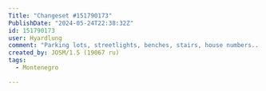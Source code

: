 ```yaml
---
Title: "Changeset #151790173"
PublishDate: "2024-05-24T22:38:32Z"
id: 151790173
user: Hyardlung
comment: "Parking lots, streetlights, benches, stairs, house numbers... There's a lot of work ahead"
created_by: JOSM/1.5 (19067 ru)
tags:
  - Montenegro

---
```

